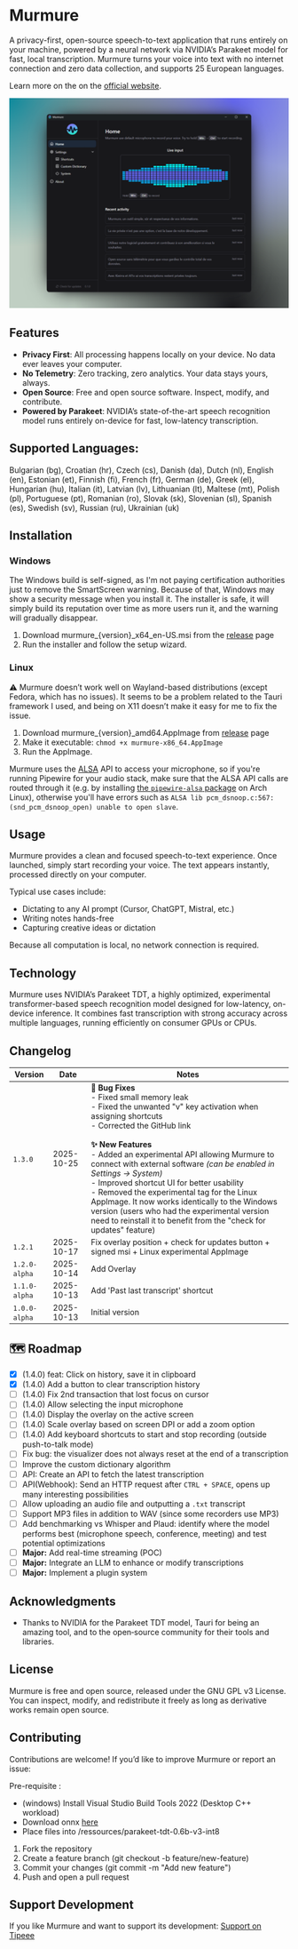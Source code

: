 # Murmure

A privacy-first, open-source speech-to-text application that runs entirely on your machine, powered by a neural network via NVIDIA’s Parakeet model for fast, local transcription. Murmure turns your voice into text with no internet connection and zero data collection, and supports 25 European languages.

Learn more on the on the [official website](https://murmure.al1x-ai.com/).

![demo](public/murmure-screenshot-beautiful.png)

## Features

- **Privacy First**: All processing happens locally on your device. No data ever leaves your computer.
- **No Telemetry**: Zero tracking, zero analytics. Your data stays yours, always.
- **Open Source**: Free and open source software. Inspect, modify, and contribute.
- **Powered by Parakeet**: NVIDIA’s state-of-the-art speech recognition model runs entirely on-device for fast, low-latency transcription.

## Supported Languages:

Bulgarian (bg), Croatian (hr), Czech (cs), Danish (da), Dutch (nl), English (en), Estonian (et), Finnish (fi), French (fr), German (de), Greek (el), Hungarian (hu), Italian (it), Latvian (lv), Lithuanian (lt), Maltese (mt), Polish (pl), Portuguese (pt), Romanian (ro), Slovak (sk), Slovenian (sl), Spanish (es), Swedish (sv), Russian (ru), Ukrainian (uk)

## Installation

### Windows

The Windows build is self-signed, as I'm not paying certification authorities just to remove the SmartScreen warning. Because of that, Windows may show a security message when you install it. The installer is safe, it will simply build its reputation over time as more users run it, and the warning will gradually disappear.

1. Download murmure_{version}_x64_en-US.msi from the [release](https://github.com/Kieirra/murmure/releases) page
2. Run the installer and follow the setup wizard.

### Linux

⚠️ Murmure doesn’t work well on Wayland-based distributions (except Fedora, which has no issues). It seems to be a problem related to the Tauri framework I used, and being on X11 doesn’t make it easy for me to fix the issue.

1. Download murmure_{version}_amd64.AppImage from [release](https://github.com/Kieirra/murmure/releases) page
2. Make it executable: `chmod +x murmure-x86_64.AppImage`
3. Run the AppImage.

Murmure uses the [ALSA](https://www.alsa-project.org/wiki/Main_Page) API to
access your microphone, so if you're running Pipewire for your audio stack,
make sure that the ALSA API calls are routed through it (e.g. by installing
[the `pipewire-alsa`
package](https://archlinux.org/packages/extra/x86_64/pipewire-alsa/) on Arch
Linux), otherwise you'll have errors such as `ALSA lib
pcm_dsnoop.c:567:(snd_pcm_dsnoop_open) unable to open slave`.

## Usage

Murmure provides a clean and focused speech-to-text experience.
Once launched, simply start recording your voice. The text appears instantly, processed directly on your computer.

Typical use cases include:

- Dictating to any AI prompt (Cursor, ChatGPT, Mistral, etc.)
- Writing notes hands-free
- Capturing creative ideas or dictation

Because all computation is local, no network connection is required.

## Technology

Murmure uses NVIDIA’s Parakeet TDT, a highly optimized, experimental transformer-based speech recognition model designed for low-latency, on-device inference. It combines fast transcription with strong accuracy across multiple languages, running efficiently on consumer GPUs or CPUs.

## Changelog

| Version       | Date       | Notes                                                                                                                                                                                                                                                                    |
| ------------- | ---------- | ------------------------------------------------------------------------------------------------------------------------------------------------------------------------------------------------------------------------------------------------------------------------ |
| `1.3.0`       | 2025-10-25 | **🐛 Bug Fixes**<br>- Fixed small memory leak<br>- Fixed the unwanted \"v\" key activation when assigning shortcuts<br>- Corrected the GitHub link<br><br>**✨ New Features**<br>- Added an experimental API allowing Murmure to connect with external software _(can be enabled in Settings → System)_<br>- Improved shortcut UI for better usability<br>- Removed the experimental tag for the Linux AppImage. It now works identically to the Windows version (users who had the experimental version need to reinstall it to benefit from the "check for updates" feature) |
| `1.2.1`       | 2025-10-17 | Fix overlay position + check for updates button + signed msi + Linux experimental AppImage                                                                                                                                                                               |
| `1.2.0-alpha` | 2025-10-14 | Add Overlay                                                                                                                                                                                                                                                              |
| `1.1.0-alpha` | 2025-10-13 | Add 'Past last transcript' shortcut                                                                                                                                                                                                                                      |
| `1.0.0-alpha` | 2025-10-13 | Initial version                                                                                                                                                                                                                                                          |
## 🗺️ Roadmap 

- [x] (1.4.0) feat: Click on history, save it in clipboard  
- [x] (1.4.0) Add a button to clear transcription history
- [ ] (1.4.0) Fix 2nd transaction that lost focus on cursor 
- [ ] (1.4.0) Allow selecting the input microphone 
- [ ] (1.4.0) Display the overlay on the active screen  
- [ ] (1.4.0) Scale overlay based on screen DPI or add a zoom option  
- [ ] (1.4.0) Add keyboard shortcuts to start and stop recording (outside push-to-talk mode)  
- [ ] Fix bug: the visualizer does not always reset at the end of a transcription  
- [ ] Improve the custom dictionary algorithm  
- [ ] API: Create an API to fetch the latest transcription  
- [ ] API(Webhook): Send an HTTP request after `CTRL + SPACE`, opens up many interesting possibilities  
- [ ] Allow uploading an audio file and outputting a `.txt` transcript  
- [ ] Support MP3 files in addition to WAV (since some recorders use MP3)  
- [ ] Add benchmarking vs Whisper and Plaud: identify where the model performs best (microphone speech, conference, meeting) and test potential optimizations  
- [ ] **Major:** Add real-time streaming (POC) 
- [ ] **Major:** Integrate an LLM to enhance or modify transcriptions  
- [ ] **Major:** Implement a plugin system  

## Acknowledgments

- Thanks to NVIDIA for the Parakeet TDT model, Tauri for being an amazing tool, and to the open‑source community for their tools and libraries.

## License

Murmure is free and open source, released under the GNU GPL v3 License.
You can inspect, modify, and redistribute it freely as long as derivative works remain open source.

## Contributing

Contributions are welcome!
If you’d like to improve Murmure or report an issue:

Pre-requisite :

- (windows) Install Visual Studio Build Tools 2022 (Desktop C++ workload)
- Download onnx [here](https://www.dropbox.com/scl/fi/ufc74ed80777f5oq407a7/parakeet-tdt-0.6b-v3-int8.tar.gz?rlkey=qfpfxjc0lkn0tczqhecvv4fup&st=072tatpp&dl=0) 
- Place files into /ressources/parakeet-tdt-0.6b-v3-int8

1. Fork the repository
2. Create a feature branch (git checkout -b feature/new-feature)
3. Commit your changes (git commit -m "Add new feature")
4. Push and open a pull request

## Support Development

If you like Murmure and want to support its development: [Support on Tipeee](https://fr.tipeee.com/murmure-al1x-ai/)
